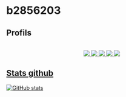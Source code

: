 # **b2856203** 
## Profils
<div align="center">
  <br>
  <a href="https://discord.com/users/827878458700070942">
  <img src="https://cdn.discordapp.com/attachments/788756990917869588/918421490746159114/logoDiscord.png">
  <a href="https://steamcommunity.com/id/b2856203">
  <img src="https://cdn.discordapp.com/attachments/788756990917869588/918421990359052288/Steam.png">
  <a href="https://reddit.com/user/geek-maskes-1">
  <img src="https://cdn.discordapp.com/attachments/788756990917869588/918422993078743050/Reddit.png">
  <a href="https://www.youtube.com/channel/UCpu_zc51MSk13bN5b9aprQA">
  <img src="https://cdn.discordapp.com/attachments/788756990917869588/918473473200885790/youtube.png">
  <a href="https://www.namemc.com/b2856203">
  <img src="https://cdn.discordapp.com/attachments/788756990917869588/918473698296627240/minecraft.png">
 </div>
   
## Stats github
![GitHub stats](https://metrics.lecoq.io/b2856203) 

